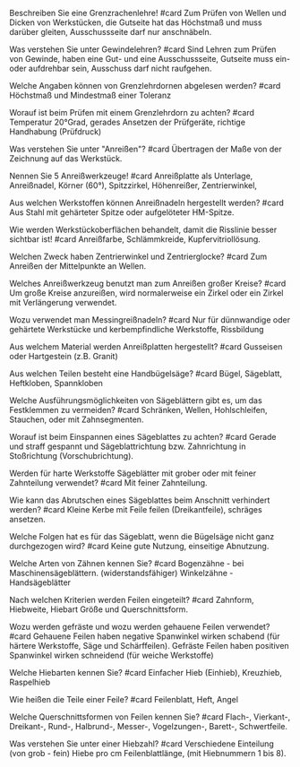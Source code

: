 Beschreiben Sie eine Grenzrachenlehre! #card
Zum Prüfen von Wellen und Dicken von Werkstücken, die Gutseite hat das Höchstmaß und muss darüber gleiten, Ausschussseite darf nur anschnäbeln.

Was verstehen Sie unter Gewindelehren? #card
Sind Lehren zum Prüfen von Gewinde, haben eine Gut- und eine Ausschussseite, Gutseite muss ein- oder aufdrehbar sein, Ausschuss darf nicht raufgehen.

Welche Angaben können von Grenzlehrdornen abgelesen werden? #card
Höchstmaß und Mindestmaß einer Toleranz

Worauf ist beim Prüfen mit einem Grenzlehrdorn zu achten? #card
Temperatur 20°Grad,
gerades Ansetzen der Prüfgeräte,
richtige Handhabung (Prüfdruck)

Was verstehen Sie unter "Anreißen"? #card
Übertragen der Maße von der Zeichnung auf das Werkstück.

Nennen Sie 5 Anreißwerkzeuge! #card
Anreißplatte als Unterlage,
Anreißnadel,
Körner (60°),
Spitzzirkel,
Höhenreißer,
Zentrierwinkel,

Aus welchen Werkstoffen können Anreißnadeln hergestellt werden? #card
Aus Stahl mit gehärteter Spitze oder aufgelöteter HM-Spitze.

Wie werden Werkstückoberflächen behandelt, damit die Risslinie besser sichtbar ist! #card
Anreißfarbe,
Schlämmkreide,
Kupfervitriollösung.

Welchen Zweck haben Zentrierwinkel und Zentrierglocke? #card
Zum Anreißen der Mittelpunkte an Wellen.

Welches Anreißwerkzeug benutzt man zum Anreißen großer Kreise? #card
Um große Kreise anzureißen, wird normalerweise ein Zirkel oder ein Zirkel mit Verlängerung verwendet.

Wozu verwendet man Messingreißnadeln? #card
Nur für dünnwandige oder gehärtete Werkstücke und kerbempfindliche Werkstoffe, Rissbildung

Aus welchem Material werden Anreißplatten hergestellt? #card 
Gusseisen oder Hartgestein (z.B. Granit)

Aus welchen Teilen besteht eine Handbügelsäge? #card 
Bügel,
Sägeblatt,
Heftkloben,
Spannkloben

Welche Ausführungsmöglichkeiten von Sägeblättern gibt es, um das Festklemmen zu vermeiden? #card
Schränken,
Wellen,
Hohlschleifen,
Stauchen,
oder mit Zahnsegmenten.

Worauf ist beim Einspannen eines Sägeblattes zu achten? #card
Gerade und straff gespannt und Sägeblattrichtung bzw. Zahnrichtung in Stoßrichtung (Vorschubrichtung).

Werden für harte Werkstoffe Sägeblätter mit grober oder mit feiner Zahnteilung verwendet? #card
Mit feiner Zahnteilung.

Wie kann das Abrutschen eines Sägeblattes beim Anschnitt verhindert werden? #card
Kleine Kerbe mit Feile feilen (Dreikantfeile), schräges ansetzen.

Welche Folgen hat es für das Sägeblatt, wenn die Bügelsäge nicht ganz
durchgezogen wird? #card
Keine gute Nutzung, einseitige Abnutzung.

Welche Arten von Zähnen kennen Sie? #card
Bogenzähne - bei Maschinensägeblättern. (widerstandsfähiger)
Winkelzähne - Handsägeblätter

Nach welchen Kriterien werden Feilen eingeteilt? #card
Zahnform,
Hiebweite,
Hiebart Größe und Querschnittsform.

Wozu werden gefräste und wozu werden gehauene Feilen verwendet? #card
Gehauene Feilen haben negative Spanwinkel
wirken schabend (für härtere Werkstoffe, Säge und Schärffeilen). Gefräste Feilen haben positiven Spanwinkel
wirken schneidend (für weiche Werkstoffe)

Welche Hiebarten kennen Sie? #card
Einfacher Hieb (Einhieb),
Kreuzhieb,
Raspelhieb

Wie heißen die Teile einer Feile? #card
Feilenblatt,
Heft,
Angel

Welche Querschnittsformen von Feilen kennen Sie? #card
Flach-,
Vierkant-,
Dreikant-,
Rund-,
Halbrund-,
Messer-,
Vogelzungen-,
Barett-,
Schwertfeile.

Was verstehen Sie unter einer Hiebzahl? #card
Verschiedene Einteilung (von grob - fein)
Hiebe pro cm Feilenblattlänge,
(mit Hiebnummern 1 bis 8).

